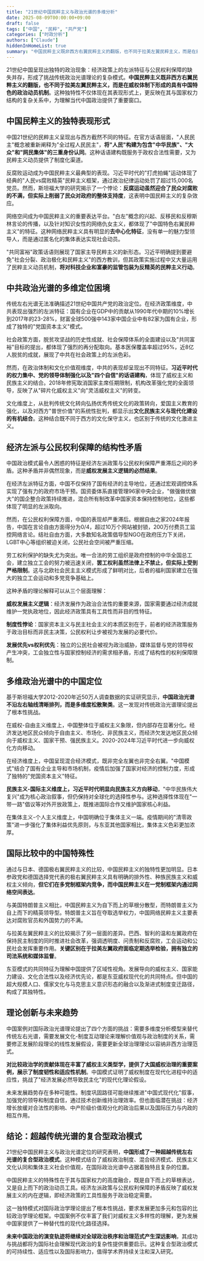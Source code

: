 ```yaml
---
title: "21世纪中国民粹主义与政治光谱的多维分析"
date: 2025-08-09T00:00:00+09:00
draft: false
tags: ["中国", "民粹", "共产党"]
categories: ["时政分析"]
authors: ["Claude"]
hiddenInHomeList: true
summary: "中国民粹主义既非西方右翼民粹主义的翻版，也不同于拉美左翼民粹主义，而是在威权体制下形成的具有中国特色的政治动员机制"
---
```

21世纪中国呈现出独特的政治现象：经济政策上的左派特征与公民权利保障的缺失并存，形成了挑战传统政治光谱理论的复杂模式。**中国民粹主义既非西方右翼民粹主义的翻版，也不同于拉美左翼民粹主义，而是在威权体制下形成的具有中国特色的政治动员机制**。这种独特性不仅体现在其表现形式上，更反映在其与国家权力结构的复杂关系中，为理解当代中国政治提供了重要窗口。

## 中国民粹主义的独特表现形式

中国21世纪的民粹主义呈现出与西方截然不同的特征。在官方话语层面，"人民民主"概念被重新阐释为"全过程人民民主"，**将"人民"构建为包含"中华民族"、"大众"和"网民集体"的三重身份认同**。这种话语建构既服务于政权合法性需要，又为民粹主义动员提供了制度化渠道。

反腐败运动成为中国民粹主义最典型的表现。习近平时代的"打虎拍蝇"运动体现了经典的"人民vs腐败精英"民粹主义框架，通过政治纪律运动处罚了超过15,000名党员。然而，斯坦福大学的研究揭示了一个悖论：**反腐运动虽然迎合了民众对腐败的不满，但实际上削弱了民众对政府的整体支持度**，这表明中国民粹主义的复杂效应。

网络空间成为中国民粹主义的重要表达平台。"白左"概念的兴起、反移民和反穆斯林言论的传播，以及针对知识女性的网络仇女主义，都体现了"中国特色右翼民粹主义"的特征。这种网络民粹主义具有明显的**去中心化特征**，没有单一的魅力型领导人，而是通过匿名化的集体表达实现社会动员。

"共同富裕"政策话语则展现了国家主导民粹主义的新形态。习近平明确提到要避免"社会分裂、政治极化和民粹主义"的西方教训，但其政策实施过程中又大量运用了民粹主义动员机制，**将对科技企业和富豪的监管包装为反精英的民粹主义行动**。

## 中共政治光谱的多维定位困境

传统左右光谱无法准确描述21世纪中国共产党的政治定位。在经济政策维度，中共表现出强烈的左派特征：国有企业在GDP中的贡献从1990年代中期的10%增长到2017年的23-28%，财富全球500强中143家中国企业中有82家为国有企业，形成了独特的"党国资本主义"模式。

社会政策方面，脱贫攻坚战的历史性成就、社会保障体系的全面建设以及"共同富裕"目标的提出，都体现了强烈的再分配取向。基本医保覆盖率超过95%，近8亿人脱贫的成就，展现了中共在社会政策上的左派色彩。

然而，在政治体制和文化价值观维度，中共的表现却呈现出不同特征。**习近平时代的权力集中、党的领导体制强化以及"四个自信"的话语建构**，体现了威权主义和民族主义的结合。2018年修宪取消国家主席任期限制，机构改革强化党的全面领导，反映了从"碎片化威权主义"向"灵活威权主义"的转变。

文化维度上，从批判传统文化转向弘扬优秀传统文化的政策转向，爱国主义教育的强化，以及对西方"普世价值"的系统性批判，都显示出**文化民族主义与现代化建设的有机结合**。这种结合既不同于西方的文化保守主义，也区别于传统的文化激进主义。

## 经济左派与公民权利保障的结构性矛盾

中国政治模式最令人困惑的特征是经济左派政策与公民权利保障严重滞后之间的矛盾。这种矛盾并非偶然现象，而是**威权发展主义逻辑的必然结果**。

在经济左派特征方面，中国不仅保持了国有经济的主导地位，还通过宏观调控体系实现了强有力的政府市场干预。国资委体系直接管理96家中央企业，"做强做优做大"的国企整合政策持续推进，混合所有制改革中国家资本保持控制地位，这些都体现了明显的左派取向。

然而，在公民权利保障方面，中国的表现却严重滞后。根据自由之家2024年报告，中国在言论自由方面得分为0/4，超过10万个网站被封锁，200万付费员工监控网络言论。结社自由方面，大多数知名政策倡导型NGO在政府压力下关闭，LGBT中心等组织被迫关闭，公民社会空间被严重压缩。

劳工权利保护的缺失尤为突出。唯一合法的劳工组织是政府控制的中华全国总工会，建立独立工会的努力被迅速关闭，**罢工权利虽然法律上不禁止，但实际上受到严格限制**。这与北欧社会民主主义模式形成了鲜明对比，后者的福利国家建立在强大的独立工会运动和多党竞争基础上。

这种矛盾的理论解释可以从三个层面理解：

**威权发展主义逻辑**：经济发展作为政治合法性的重要来源，国家需要通过经济成就维护一党执政地位，因此经济政策具有工具性而非目的性特征。

**制度性悖论**：国家资本主义与民主社会主义的本质区别在于，前者的经济政策服务于政治目标而非民主决策，公民权利让步被视为发展的必要代价。

**发展优先vs权利优先**：独立的公民社会被视为政治威胁，媒体监督与党的领导权产生冲突，工会独立性与国家控制经济的需求相矛盾，形成了结构性的权利保障限制。

## 多维政治光谱中的中国定位

基于斯坦福大学2012-2020年近50万人调查数据的实证研究显示，**中国政治光谱不沿左右轴线清晰排列，而是多维度松散聚类**。这一发现对传统政治光谱理论提出了根本性挑战。

在威权-自由主义维度上，中国整体位于威权主义象限，但内部存在显著分化。经济发达地区民众倾向于自由主义、市场化、非民族主义，而经济欠发达地区民众倾向于威权主义、国家干预、强民族主义。2020-2024年习近平时代进一步向威权化方向移动。

在经济维度上，中国呈现混合经济模式，既非完全左翼也非完全右翼。"中国模式"结合了国有企业主导和市场机制，疫情后加强了国家对经济的控制力度，形成了独特的"党国资本主义"特征。

**民族主义-国际主义维度上，习近平时代明显向民族主义方向移动**，"中华民族伟大复兴"成为核心政治叙事，但仍保持对全球化的选择性参与。这种选择性体现在"一带一路"倡议等对外开放政策上，既推进国际合作又维护国家核心利益。

在集体主义-个人主义维度上，中国明确位于集体主义一端。疫情期间的"清零政策"进一步强化了集体利益优先原则，与东亚其他国家相比，集体主义色彩更加浓厚。

## 国际比较中的中国特殊性

通过与日本、德国极右翼民粹主义的比较，中国民粹主义的独特性更加明显。日本参政党和德国选择党代表的极右翼民粹主义具有明确的排外性、种族民族主义和威权主义倾向，**但它们在多党制框架内竞争，而中国民粹主义在一党制框架内通过网络空间表达**。

与美国特朗普主义相比，中国民粹主义为自下而上的草根分散型，而特朗普主义为自上而下的精英领导型。特朗普主义旨在夺取选举权力，中国网络民粹主义主要表达对腐败官员和外国势力的不满。

与拉美左翼民粹主义的比较揭示了另一层面的差异。巴西、智利的温和左翼政府在保持民主制度的同时推进社会改革，强调透明度、问责制和反腐败，工会运动和公民社会发挥重要作用。**关键区别在于拉美左翼政府面临定期选举检验，拥有独立的司法系统和媒体监督**。

东亚模式的共同特征为理解中国提供了区域性视角。发展导向的威权主义、国家能力建设、文化合法性以及经济优先论，都是东亚威权现代化的共同特点。但中国的超大规模人口、儒家文化与马克思主义意识形态的融合以及渐进式制度变迁路径，构成了其独特性。

## 理论创新与未来趋势

中国案例对国际政治光谱理论提出了四个方面的挑战：需要多维度分析模型来替代传统左右光谱，需要发展文化-制度互动理论来理解价值观与政治制度的关系，需要修正发展阶段理论的线性发展假设，需要更新全球治理理论以容纳非西方治理范式。

**对比较政治学的贡献体现在丰富了威权主义类型学，提供了大国威权治理的重要案例，展示了制度韧性和适应性机制**。中国模式证明了威权制度在现代化进程中的适应性，挑战了"经济发展必然导致民主化"的现代化理论假设。

未来发展趋势存在多种可能性。制度巩固路径可能继续推进"中国式现代化"叙事，加强党的领导和制度自信，通过技术创新维持治理效率。但也面临潜在挑战：经济增长放缓对合法性的影响、中产阶级价值观分化的政治后果以及国际压力与内政的相互作用。

## 结论：超越传统光谱的复合型政治模式

21世纪中国民粹主义与政治光谱定位的研究表明，**中国形成了一种超越传统左右光谱的复合型政治模式**。这种模式结合了威权政治制度、混合经济模式、民族主义文化认同和集体主义社会价值观，在国际政治光谱中占据着独特且复杂的位置。

中国民粹主义的特殊性在于其与国家权力的高度融合，既是自下而上的草根表达，又是自上而下的政治动员工具。经济左派政策与公民权利保障的矛盾反映了威权发展主义的内在逻辑，即经济政策的工具性服务于政治稳定需要。

这一独特模式对国际政治学理论提出了根本性挑战，要求发展更加多元和包容的比较政治学理论框架。中国案例不仅丰富了我们对威权主义多样性的理解，更为发展中国家提供了一种替代性的现代化路径选择。

**未来中国政治的演变轨迹将继续对全球政治秩序和治理范式产生深远影响**，其成功与挑战都将为国际社会理解现代政治的复杂性提供重要启示。这种复合型政治模式的可持续性、适应性以及国际影响力，值得学术界持续关注和深入研究。